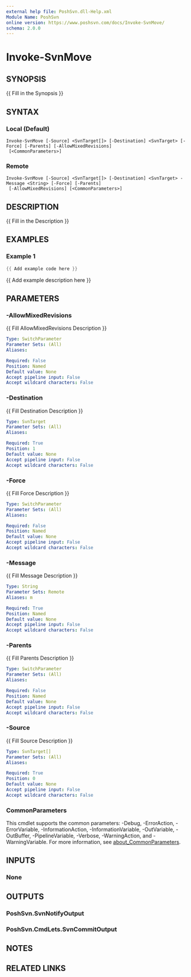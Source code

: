 ```yaml
---
external help file: PoshSvn.dll-Help.xml
Module Name: PoshSvn
online version: https://www.poshsvn.com/docs/Invoke-SvnMove/
schema: 2.0.0
---
```


# Invoke-SvnMove

## SYNOPSIS
{{ Fill in the Synopsis }}

## SYNTAX

### Local (Default)
```
Invoke-SvnMove [-Source] <SvnTarget[]> [-Destination] <SvnTarget> [-Force] [-Parents] [-AllowMixedRevisions]
 [<CommonParameters>]
```

### Remote
```
Invoke-SvnMove [-Source] <SvnTarget[]> [-Destination] <SvnTarget> -Message <String> [-Force] [-Parents]
 [-AllowMixedRevisions] [<CommonParameters>]
```

## DESCRIPTION
{{ Fill in the Description }}

## EXAMPLES

### Example 1
```powershell
{{ Add example code here }}
```

{{ Add example description here }}

## PARAMETERS

### -AllowMixedRevisions
{{ Fill AllowMixedRevisions Description }}

```yaml
Type: SwitchParameter
Parameter Sets: (All)
Aliases:

Required: False
Position: Named
Default value: None
Accept pipeline input: False
Accept wildcard characters: False
```

### -Destination
{{ Fill Destination Description }}

```yaml
Type: SvnTarget
Parameter Sets: (All)
Aliases:

Required: True
Position: 1
Default value: None
Accept pipeline input: False
Accept wildcard characters: False
```

### -Force
{{ Fill Force Description }}

```yaml
Type: SwitchParameter
Parameter Sets: (All)
Aliases:

Required: False
Position: Named
Default value: None
Accept pipeline input: False
Accept wildcard characters: False
```

### -Message
{{ Fill Message Description }}

```yaml
Type: String
Parameter Sets: Remote
Aliases: m

Required: True
Position: Named
Default value: None
Accept pipeline input: False
Accept wildcard characters: False
```

### -Parents
{{ Fill Parents Description }}

```yaml
Type: SwitchParameter
Parameter Sets: (All)
Aliases:

Required: False
Position: Named
Default value: None
Accept pipeline input: False
Accept wildcard characters: False
```

### -Source
{{ Fill Source Description }}

```yaml
Type: SvnTarget[]
Parameter Sets: (All)
Aliases:

Required: True
Position: 0
Default value: None
Accept pipeline input: False
Accept wildcard characters: False
```

### CommonParameters
This cmdlet supports the common parameters: -Debug, -ErrorAction, -ErrorVariable, -InformationAction, -InformationVariable, -OutVariable, -OutBuffer, -PipelineVariable, -Verbose, -WarningAction, and -WarningVariable. For more information, see [about_CommonParameters](http://go.microsoft.com/fwlink/?LinkID=113216).

## INPUTS

### None

## OUTPUTS

### PoshSvn.SvnNotifyOutput

### PoshSvn.CmdLets.SvnCommitOutput

## NOTES

## RELATED LINKS
